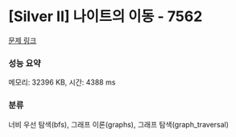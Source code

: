 # [Silver II] 나이트의 이동 - 7562 

[문제 링크](https://www.acmicpc.net/problem/7562) 

### 성능 요약

메모리: 32396 KB, 시간: 4388 ms

### 분류

너비 우선 탐색(bfs), 그래프 이론(graphs), 그래프 탐색(graph_traversal)

